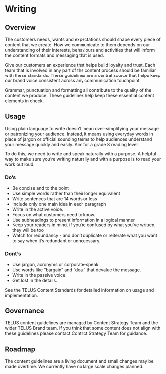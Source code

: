 # Writing

## Overview
The customers needs, wants and expectations should shape every piece of content that we create. How we communicate to 
them depends on our understanding of their interests, behaviours and activities that will inform the content formats and 
messaging that is used.

Give our customers an experience that helps build loyalty and trust. Each team that is involved in any part of the content 
process should be familiar with these standards. These guidelines are a central source that helps keep our brand voice 
consistent across any communication touchpoint.

Grammar, punctuation and formatting all contribute to the quality of the content we produce. These guidelines help keep 
these essential content elements in check.


## Usage

Using plain language to write doesn’t mean over-simplifying your message or patronizing your audience. Instead, it means 
using everyday words in place of jargon or official sounding terms to help audiences understand your message quickly and 
easily. Aim for a grade 8 reading level.

To do this, we need to write and speak naturally with a purpose. A helpful way to make sure you’re writing naturally and 
with a purpose is to read your work out loud.

### Do’s

* Be concise and to the point
* Use simple words rather than their longer equivalent
* Write sentences that are 14 words or less
* Include only one main idea in each paragraph	
* Write in the active voice. 
* Focus on what customers need to know.
* Use subheadings to present information in a logical manner
* Keep your readers in mind. If you’re confused by what you’ve written, they will be too
* Watch for redundancy - and don’t duplicate or reiterate what you want to say when it’s redundant or unnecessary.

### Dont’s

* Use jargon, acronyms or corporate-speak.
* Use words like “bargain” and “deal” that devalue the message.
* Write in the passive voice.
* Get lost in the details. 

See the TELUS Content Standards for detailed information on usage and implementation.


## Governance

TELUS content guidelines are managed by Content Strategy Team and the wider TELUS Brand team. If you think that some content 
does not align with these guidelines please contact Contact Strategy Team for guidance.


## Roadmap

The content guidelines are a living document and small changes may be made overtime. We currently have no large scale changes 
planned.
